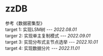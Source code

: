 # zzDB
参考《数据密集型》  
target 1: 实现LSM树                 --- *2022.08.01*  
targer 2: 实现单主复制模式            --- *2022.09.01*  
target 3: 实现分布式主节点选举         --- *2022.10.01*  
target 4: 实现数据分片               --- *2022.11.01*  
